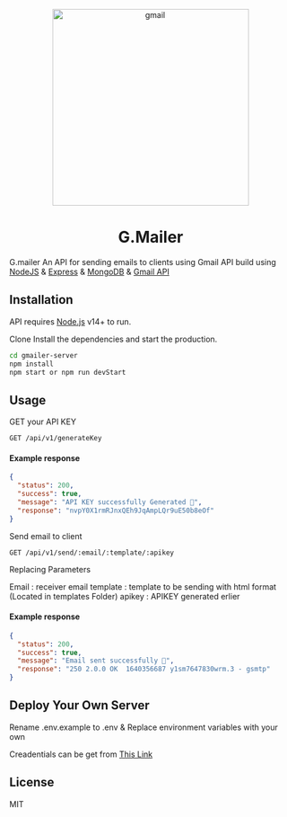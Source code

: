 <p align="center">
 <img width="350px" src="https://res.cloudinary.com/ydevcloud/image/upload/v1640357671/nomxnr1ubetauyre96j2.svg" align="center" alt="gmail" />
</p>

<h1 align="center">G.Mailer</h1>

G.mailer An API for sending emails to clients using Gmail API build using [NodeJS](https://nodejs.org) & [Express](https://expressjs.com) & [MongoDB](https://www.mongodb.com/) & [Gmail API](https://developers.google.com/gmail/api/)

## Installation

API requires [Node.js](https://nodejs.org/) v14+ to run.

Clone
Install the dependencies and start the production.

```sh
cd gmailer-server
npm install
npm start or npm run devStart
```

## Usage

GET your API KEY

```endpoint
GET /api/v1/generateKey
```

#### Example response

```json
{
  "status": 200,
  "success": true,
  "message": "API KEY successfully Generated 🎉",
  "response": "nvpY0X1rmRJnxQEh9JqAmpLQr9uE50b8eOf"
}
```

Send email to client

```endpoint
GET /api/v1/send/:email/:template/:apikey
```

Replacing Parameters

Email : receiver email
template : template to be sending with html format (Located in templates Folder)
apikey : APIKEY generated erlier

#### Example response

```json
{
  "status": 200,
  "success": true,
  "message": "Email sent successfully 🎉",
  "response": "250 2.0.0 OK  1640356687 y1sm7647830wrm.3 - gsmtp"
}
```

## Deploy Your Own Server

Rename .env.example to .env & Replace environment variables with your own

Creadentials can be get from [This Link](https://console.cloud.google.com/home)

## License

MIT
